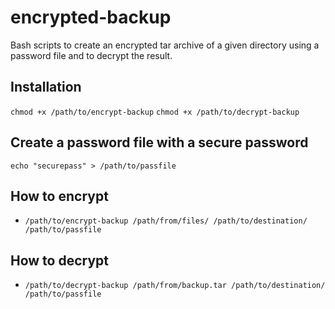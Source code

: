 # encrypted-backup
Bash scripts to create an encrypted tar archive of a given directory using a password file and to decrypt the result.

## Installation
`chmod +x /path/to/encrypt-backup`
`chmod +x /path/to/decrypt-backup`

## Create a password file with a secure password
`echo "securepass" > /path/to/passfile` 

## How to encrypt
- `/path/to/encrypt-backup /path/from/files/ /path/to/destination/ /path/to/passfile`

## How to decrypt
- `/path/to/decrypt-backup /path/from/backup.tar /path/to/destination/ /path/to/passfile`
